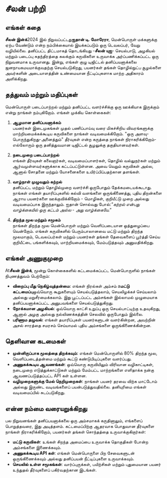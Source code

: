 # சீலன் பற்றி

## எங்கள் கதை

**சீலன் இன்க்**2024 இல் நிறுவப்பட்டது**ஐதான் டி. மோரேரா**, மென்பொருள் மக்களுக்கு ஏற்ப வேண்டும் என்ற நம்பிக்கையால் இயக்கப்படும் ஒரு டெவலப்பர், வேறு வழியில்லை. தனிப்பட்ட திட்டமாகத் தொடங்கியது -**சீலன் யுஐ**- செயல்பாடு, அழகியல் மற்றும் படைப்பு சுதந்திரத்தை கலக்கும் கருவிகளை உருவாக்க அர்ப்பணிக்கப்பட்ட ஒரு நிறுவனமாக உருவானது. இன்று, எங்கள் குழு டிஜிட்டல் தனிப்பயனாக்கலை ஜனநாயகமயமாக்குவதற்கு செயல்படுகிறது, பயனர்கள் தங்கள் தொழில்நுட்ப சூழல்களை அவர்களின் அடையாளத்தின் உண்மையான நீட்டிப்புகளாக மாற்ற அதிகாரம் அளிக்கிறது.

## தத்துவம் மற்றும் மதிப்புகள்

மென்பொருள் படைப்பாற்றல் மற்றும் தனிப்பட்ட வளர்ச்சிக்கு ஒரு ஊக்கியாக இருக்கும் என்று நாங்கள் நம்புகிறோம். எங்கள் முக்கிய கொள்கைகள்:

1. **ஆழமான தனிப்பயனாக்கம்**\
   பயனர்கள் இடைமுகங்கள் முதல் பணிப்பாய்வு வரை மிகச்சிறிய விவரங்களுக்கு மாற்றியமைக்கக்கூடிய கருவிகளை நாங்கள் வடிவமைக்கிறோம். "ஒரு அளவு-பொருந்துகிறது-அனைத்தும்" தீர்வுகள் என்ற கருத்தை நாங்கள் நிராகரிக்கிறோம்-எல்லோரும் ஒரு தனித்துவமான டிஜிட்டல் சூழலுக்கு தகுதியானவர்கள்.

2. **நடைமுறை படைப்பாற்றல்**\
   எங்கள் தீர்வுகள் கலைஞர்கள், வடிவமைப்பாளர்கள், தொழில் வல்லுநர்கள் மற்றும் ஆர்வமுள்ளவர்களுக்காக கட்டப்பட்டுள்ளன. அவை வெறும் கருவிகள் அல்ல, ஆனால் சோதனை மற்றும் யோசனைகளை உயிர்ப்பிப்பதற்கான தளங்கள்.

3. **வாழ்நாள் முழுவதும் கற்றல்**\
   தனிப்பட்ட மற்றும் தொழில்முறை வளர்ச்சி ஒருபோதும் தேக்கமடையக்கூடாது. நாங்கள் எங்கள் தயாரிப்புகளில் கல்வி வளங்களை ஒருங்கிணைத்து, புதிய திறன்களை ஆராய பயனர்களை ஊக்குவிக்கிறோம் - மொழிகள், குறியீட்டு முறை அல்லது வடிவமைப்பாக இருந்தாலும். ஐதான் சொல்வது போல்:*"கற்றல் என்பது வாழ்க்கையில் ஒரு கட்டம் அல்ல - அது வாழ்க்கையே."*

4. **திறந்த மூல மற்றும் சமூகம்**\
   நாங்கள் திறந்த மூல மென்பொருள் மற்றும் வெளிப்படையான ஒத்துழைப்பை வென்றோம். எங்கள் கருவிகளில் பெரும்பாலானவை மட்டு மற்றும் திறந்த மூலமாகும், டெவலப்பர்கள் மற்றும் பயனர்கள் தங்கள் தேவைகளைப் பூர்த்தி செய்ய குறியீட்டை பங்களிக்கவும், மாற்றியமைக்கவும், மேம்படுத்தவும் அனுமதிக்கிறது.

## எங்கள் அணுகுமுறை

At**சீலன் இன்க்**, மூன்று கொள்கைகளில் கட்டமைக்கப்பட்ட மென்பொருளில் நாங்கள் நிபுணத்துவம் பெற்றோம்:

* **விறைப்பு மீது நெகிழ்வுத்தன்மை**: எங்கள் நிரல்கள் அம்சம் a**மட்டு கட்டமைப்பு**ஒவ்வொரு கூறுகளையும் செயல்படுத்தலாம், செயலிழக்கச் செய்யலாம் அல்லது மறுசீரமைக்கலாம். இது பூட்டப்பட்ட அம்சங்கள் இல்லாமல் முழுமையாக தனிப்பயனாக்கப்பட்ட அனுபவங்களை செயல்படுத்துகிறது.
* **நோக்கமான அழகியல்**: ஒவ்வொரு காட்சி உறுப்பு ஒரு செயல்பாட்டிற்கு உதவுகிறது, ஆனால் அழகு அல்லது நல்லிணக்கத்தின் செலவில் ஒருபோதும் இல்லை.
* **பரிணாம தழுவல்**: எங்கள் தயாரிப்புகள் பயனர்களுடன் வளர்கின்றன, அவற்றின் அசல் சாரத்தை சமரசம் செய்யாமல் புதிய அம்சங்களை ஒருங்கிணைக்கின்றன.

## தெளிவான கடமைகள்

* **முன்னிருப்பாக மூலத்தை திறக்கவும்**: எங்கள் மென்பொருளில் 80% திறந்த மூல, வெளிப்படைத்தன்மை மற்றும் கூட்டு கண்டுபிடிப்புகளை வளர்ப்பது.
* **அணுகக்கூடிய ஆவணங்கள்**: ஒவ்வொரு கருவியிலும் விரிவான வழிகாட்டிகள், நடைமுறை எடுத்துக்காட்டுகள் மற்றும் மேம்பட்ட மாற்றங்களை எளிதாக்க நன்கு ஆவணப்படுத்தப்பட்ட API கள் உள்ளன.
* **வழிமுறைகளுக்கு மேல் நெறிமுறைகள்**: நாங்கள் பயனர் தரவை விற்க மாட்டோம் அல்லது இருண்ட வடிவங்களைப் பயன்படுத்துவதில்லை. தனியுரிமை எங்கள் வடிவமைப்பில் சுடப்படுகிறது.

## என்ன நம்மை வரையறுக்கிறது

பல நிறுவனங்கள் தனிப்பயனாக்கலை ஒரு அம்சமாகக் கருதினாலும், எங்களைப் பொறுத்தவரை, இது அடித்தளம். கட்டமைப்பிற்கு ஆதரவாக பொதுவான தீர்வுகளை நாங்கள் நிராகரிக்கிறோம், பயனர்கள் தங்கள் சொந்தத்தை உருவாக்குகிறார்கள்:

* **மட்டு கருவிகள்**: உங்கள் சிறந்த அமைப்பை உருவாக்க தொகுதிகள் போன்ற அம்சங்களை இணைக்கவும்.
* **அணுகக்கூடிய API கள்**: எங்கள் மென்பொருளை பிற சேவைகளுடன் ஒருங்கிணைக்கவும் அல்லது தனிப்பயன் நீட்டிப்புகளை உருவாக்கவும்.
* **செயலில் உள்ள சமூகங்கள்**: வார்ப்புருக்கள், பயிற்சிகள் மற்றும் புதுமையான பயனர் உந்துதல் தீர்வுகளைப் பகிர்வதற்கான இடங்கள்.
